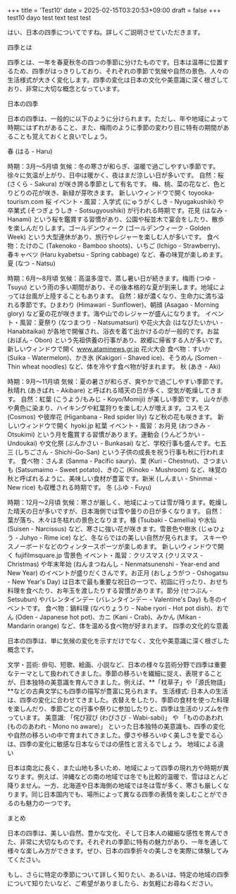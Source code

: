 +++
title = 'Test10'
date = 2025-02-15T03:20:53+09:00
draft = false
+++
test10 dayo
test text
test test

はい、日本の四季についてですね。詳しくご説明させていただきます。

四季とは

四季とは、一年を春夏秋冬の四つの季節に分けたものです。日本は温帯に位置するため、四季がはっきりしており、それぞれの季節で気候や自然の景色、人々の生活様式が大きく変化します。四季の変化は日本の文化や美意識に深く根ざしており、非常に大切な概念となっています。

日本の四季

日本の四季は、一般的に以下のように分けられます。ただし、年や地域によって時期にはずれがあること、また、梅雨のように季節の変わり目に特有の期間があることも覚えておくと良いでしょう。

春 (はる - Haru)

時期：3月～5月頃
気候：冬の寒さが和らぎ、温暖で過ごしやすい季節です。徐々に気温が上がり、日中は暖かく、夜はまだ涼しい日が多いです。
自然：桜 (さくら - Sakura) が咲き誇る季節として有名です。 梅、桃、菜の花など、色とりどりの花が咲き、新緑が芽吹きます。
新しいウィンドウで開く
toyooka-tourism.com
桜
イベント・風習：入学式 (にゅうがくしき - Nyugakushiki) や卒業式 (そつぎょうしき - Sotsugyoushiki) が行われる時期です。花見 (はなみ - Hanami) という桜を鑑賞する習慣があり、公園や桜並木で宴会をしたり、散歩を楽しんだりします。ゴールデンウィーク (ゴールデンウィーク - Golden Week) という大型連休があり、旅行やレジャーを楽しむ人が多いです。
食べ物：たけのこ (Takenoko - Bamboo shoots)、いちご (Ichigo - Strawberry)、春キャベツ (Haru kyabetsu - Spring cabbage) など、春の味覚が楽しめます。
夏 (なつ - Natsu)

時期：6月～8月頃
気候：高温多湿で、蒸し暑い日が続きます。梅雨 (つゆ - Tsuyu) という雨の多い期間があり、その後本格的な夏が到来します。地域によっては台風が上陸することもあります。
自然：緑が濃くなり、生命力に満ち溢れる季節です。ひまわり (Himawari - Sunflower)、朝顔 (Asagao - Morning glory) など夏の花が咲きます。海や山でのレジャーが盛んになります。
イベント・風習：夏祭り (なつまつり - Natsumatsuri) や花火大会 (はなびたいかい - Hanabitaikai) が各地で開催され、浴衣を着て出かけるのが一般的です。お盆 (おぼん - Obon) という先祖供養の行事があり、故郷に帰省する人が多いです。
新しいウィンドウで開く
www.ataminews.gr.jp
花火大会
食べ物：すいか (Suika - Watermelon)、かき氷 (Kakigori - Shaved ice)、そうめん (Somen - Thin wheat noodles) など、体を冷やす食べ物が好まれます。
秋 (あき - Aki)

時期：9月～11月頃
気候：夏の暑さが和らぎ、爽やかで過ごしやすい季節です。秋晴れ (あきばれ - Akibare) と呼ばれる晴天の日が多く、空気が乾燥してきます。
自然：紅葉 (こうよう/もみじ - Koyo/Momiji) が美しい季節です。 山々が赤や黄色に染まり、ハイキングや紅葉狩りを楽しむ人が増えます。コスモス (Cosmos) や彼岸花 (Higanbana - Red spider lily) など秋の花も咲きます。
新しいウィンドウで開く
hyoki.jp
紅葉
イベント・風習：お月見 (おつきみ - Otsukimi) という月を鑑賞する習慣があります。運動会 (うんどうかい - Undoukai) や文化祭 (ぶんかさい - Bunkasai) など、学校行事も盛んです。七五三 (しちごさん - Shichi-Go-San) という子供の成長を祝う行事も秋に行われます。
食べ物：さんま (Sanma - Pacific saury)、栗 (Kuri - Chestnut)、さつまいも (Satsumaimo - Sweet potato)、きのこ (Kinoko - Mushroom) など、味覚の秋と呼ばれるように、美味しい食材が豊富です。新米 (しんまい - Shinmai - New rice) も収穫される時期です。
冬 (ふゆ - Fuyu)

時期：12月～2月頃
気候：寒さが厳しく、地域によっては雪が降ります。乾燥した晴天の日が多いですが、日本海側では雪や曇りの日が多くなります。
自然：葉が落ち、木々は冬枯れの景色となります。椿 (Tsubaki - Camellia) や水仙 (Suisen - Narcissus) など、寒さに強い花が咲きます。雪景色や樹氷 (じゅひょう - Juhyo - Rime ice) など、冬ならではの美しい自然が見られます。 スキーやスノーボードなどのウィンタースポーツが楽しめます。
新しいウィンドウで開く
fujifilmsquare.jp
雪景色
イベント・風習：クリスマス (クリスマス - Christmas) や年末年始 (ねんまつねんし - Nenmatsunenshi - Year-end and New Year) のイベントが盛りだくさんです。お正月 (おしょうがつ - Oshogatsu - New Year's Day) は日本で最も重要な祝日の一つで、初詣に行ったり、おせち料理を食べたり、お年玉を渡したりする習慣があります。節分 (せつぶん - Setsubun) やバレンタインデー (バレンタインデー - Valentine's Day) も冬のイベントです。
食べ物：鍋料理 (なべりょうり - Nabe ryori - Hot pot dish)、おでん (Oden - Japanese hot pot)、カニ (Kani - Crab)、みかん (Mikan - Mandarin orange) など、体を温める食べ物が好まれます。
四季の文化的な意義

日本の四季は、単に気候の変化を示すだけでなく、文化や美意識に深く根ざした概念です。

文学・芸術: 俳句、短歌、絵画、小説など、日本の様々な芸術分野で四季は重要なテーマとして扱われてきました。季節の移ろいを繊細に捉え、表現することが、日本独特の美意識を育んできました。例えば、**「枕草子」や「源氏物語」**などの古典文学にも四季の描写が豊富に見られます。
生活様式: 日本人の生活は、四季の変化に合わせてきました。衣替えをしたり、季節の食材を使った料理を楽しんだり、季節ごとの行事や祭りに参加したりと、四季は生活のリズムを作っています。
美意識: 「侘び寂び (わびさび - Wabi-sabi)」 や 「もののあわれ (もののあわれ - Mono no aware)」 といった日本独特の美意識も、四季の変化や自然の移ろいの中で育まれてきました。儚さや移ろいゆく美しさを愛でる心は、四季の変化に敏感な日本ならではの感性と言えるでしょう。
地域による違い

日本は南北に長く、また山地も多いため、地域によって四季の現れ方や時期が異なります。例えば、沖縄などの南の地域では冬でも比較的温暖で、雪はほとんど降りません。一方、北海道や日本海側の地域では冬は雪が多く、寒さも厳しくなります。同じ日本国内でも、場所によって異なる四季の表情を楽しむことができるのも魅力の一つです。

まとめ

日本の四季は、美しい自然、豊かな文化、そして日本人の繊細な感性を育んできた、非常に大切なものです。それぞれの季節に特有の魅力があり、一年を通して様々な楽しみ方ができます。ぜひ、日本の四季折々の美しさを実際に体験してみてください。

もし、さらに特定の季節について詳しく知りたい、あるいは、特定の地域の四季について知りたいなど、ご希望がありましたら、お気軽にお尋ねください。